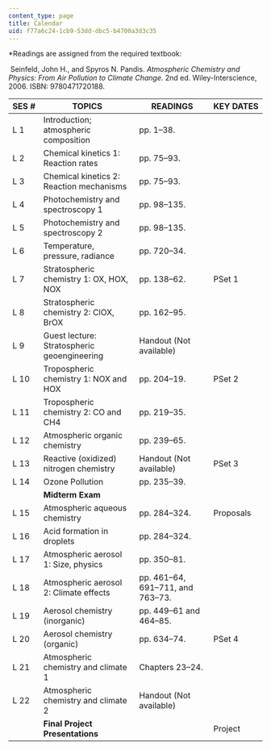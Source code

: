 ```yaml
---
content_type: page
title: Calendar
uid: f77a6c24-1cb9-53dd-dbc5-b4700a3d3c35
---
```


\*Readings are assigned from the required textbook:

 Seinfeld, John H., and Spyros N. Pandis. _Atmospheric Chemistry and Physics: From Air Pollution to Climate Change_. 2nd ed. Wiley-Interscience, 2006. ISBN: 9780471720188.

| SES # | TOPICS | READINGS | KEY DATES |
| --- | --- | --- | --- |
| L 1 | Introduction; atmospheric composition | pp. 1–38. | &nbsp; |
| L 2 | Chemical kinetics 1: Reaction rates | pp. 75–93. | &nbsp; |
| L 3 | Chemical kinetics 2: Reaction mechanisms | pp. 75–93. | &nbsp; |
| L 4 | Photochemistry and spectroscopy 1 | pp. 98–135. | &nbsp; |
| L 5 | Photochemistry and spectroscopy 2 | pp. 98–135. | &nbsp; |
| L 6 | Temperature, pressure, radiance | pp. 720–34. | &nbsp; |
| L 7 | Stratospheric chemistry 1: OX, HOX, NOX | pp. 138–62. | PSet 1 |
| L 8 | Stratospheric chemistry 2: ClOX, BrOX | pp. 162–95. | &nbsp; |
| L 9 | Guest lecture: Stratospheric geoengineering | Handout (Not available) | &nbsp; |
| L 10 | Tropospheric chemistry 1: NOX and HOX | pp. 204–19. | PSet 2 |
| L 11 | Tropospheric chemistry 2: CO and CH4 | pp. 219–35. | &nbsp; |
| L 12 | Atmospheric organic chemistry | pp. 239–65. | &nbsp; |
| L 13 | Reactive (oxidized) nitrogen chemistry | Handout (Not available) | PSet 3 |
| L 14 | Ozone Pollution | pp. 235–39. | &nbsp; |
| &nbsp; | **Midterm Exam** | &nbsp; |
| L 15 | Atmospheric aqueous chemistry | pp. 284–324. | Proposals |
| L 16 | Acid formation in droplets | pp. 284–324. | &nbsp; |
| L 17 | Atmospheric aerosol 1: Size, physics | pp. 350–81. | &nbsp; |
| L 18 | Atmospheric aerosol 2: Climate effects | pp. 461–64, 691–711, and 763–73. | &nbsp; |
| L 19 | Aerosol chemistry (inorganic) | pp. 449–61 and 464–85. | &nbsp; |
| L 20 | Aerosol chemistry (organic) | pp. 634–74. | PSet 4 |
| L 21 | Atmospheric chemistry and climate 1 | Chapters 23–24. | &nbsp; |
| L 22 | Atmospheric chemistry and climate 2 | Handout (Not available) | &nbsp; |
| &nbsp; | **Final Project Presentations** | &nbsp; | Project
